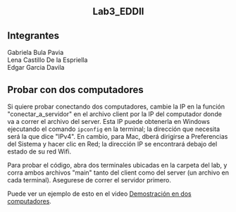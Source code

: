 <div align="center">

## Lab3_EDDII

</div>

## Integrantes
Gabriela Bula Pavia<br>
Lena Castillo De la Espriella<br>
Edgar Garcia Davila

## Probar con dos computadores
Si quiere probar conectando dos computadores, cambie la IP en la función "conectar_a_servidor" en el archivo client por la IP del computador donde va a correr el archivo del server. Esta IP puede obtenerla en Windows ejecutando el comando ```ipconfig``` en la terminal; la dirección que necesita será la que dice "IPv4". En cambio, para Mac, dberá dirigirse a Preferencias del Sistema y hacer clic en Red; la dirección IP se encontrará debajo del estado de su red Wifi.

Para probar el código, abra dos terminales ubicadas en la carpeta del lab, y corra ambos archivos "main" tanto del client como del server (un archivo en cada terminal). Asegurese de correr el servidor primero.

Puede ver un ejemplo de esto en el video [Demostración en dos computadores](https://youtu.be/omQmHkevdG8).
